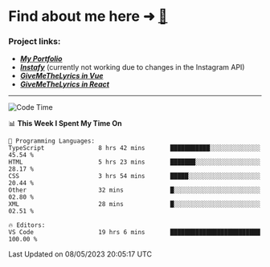 # Find about me here ➜ [🧑](https://pauabella.dev)

### Project links:
- ***[My Portfolio](https://pauabella.dev)***
- ***[Instafy](https://instafy.me)*** (currently not working due to changes in the Instagram API)
- ***[GiveMeTheLyrics in Vue](https://lyrics.pauabella.dev)***
- ***[GiveMeTheLyrics in React](https://pauabella.dev/GiveMeTheLyrics)***

---
<!--START_SECTION:waka-->
![Code Time](http://img.shields.io/badge/Code%20Time-2%2C148%20hrs%2058%20mins-blue)

📊 **This Week I Spent My Time On** 

```text
💬 Programming Languages: 
TypeScript               8 hrs 42 mins       ███████████░░░░░░░░░░░░░░   45.54 % 
HTML                     5 hrs 23 mins       ███████░░░░░░░░░░░░░░░░░░   28.17 % 
CSS                      3 hrs 54 mins       █████░░░░░░░░░░░░░░░░░░░░   20.44 % 
Other                    32 mins             █░░░░░░░░░░░░░░░░░░░░░░░░   02.80 % 
XML                      28 mins             █░░░░░░░░░░░░░░░░░░░░░░░░   02.51 % 

🔥 Editors: 
VS Code                  19 hrs 6 mins       █████████████████████████   100.00 % 
```


 Last Updated on 08/05/2023 20:05:17 UTC
<!--END_SECTION:waka-->
